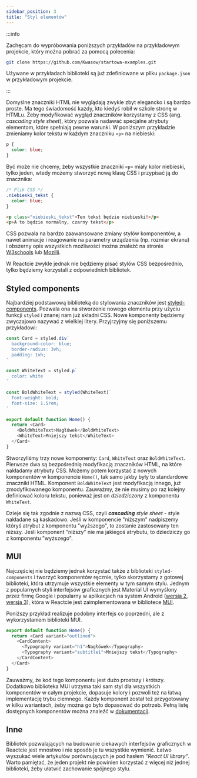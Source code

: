 ```yaml
---
sidebar_position: 3
title: "Styl elementów"
---
```


:::info

Zachęcam do wypróbowania poniższych przykładów na przykładowym projekcie, który
można pobrać za pomocą polecenia:

```bash
git clone https://github.com/Kwasow/startowa-examples.git
```

Używane w przykładach biblioteki są już zdefiniowane w pliku `package.json` w
przykładowym projekcie.

:::

Domyślne znaczniki HTML nie wyglądają zwykle zbyt elegancko i są bardzo proste.
Ma tego świadomość każdy, kto kiedyś robił w szkole stronę w HTMLu. Żeby
modyfikować wygląd znaczników korzystamy z CSS (ang. _cascading style sheet_),
który pozwala nadawać specjalne atrybuty elementom, które spełniają pewne
warunki. W poniższym przykładzie zmieniamy kolor tekstu w każdym znaczniku
`<p>` na niebieski:

```css
p {
  color: blue;
}
```

Być może nie chcemy, żeby wszystkie znaczniki `<p>` miały kolor niebieski,
tylko jeden, wtedy możemy stworzyć nową klasę CSS i przypisać ją do znacznika:

```css
/* Plik CSS */
.niebieski_tekst {
  color: blue;
}
```

```html
<p class="niebieski_tekst">Ten tekst będzie niebieski!</p>
<p>A to będzie normalny, czarny tekst</p>
```

CSS pozwala na bardzo zaawansowane zmiany stylów komponentów, a nawet animacje
i reagowanie na parametry urządzenia (np. rozmiar ekranu) i obszerny opis
wszystkich możliwości można znaleźć na stronie [W3schools](https://www.w3schools.com/Css/)
lub [Mozilli](https://developer.mozilla.org/en-US/docs/Web/CSS).

W Reactcie zwykle jednak nie będziemy pisać stylów CSS bezpośrednio, tylko
będziemy korzystali z odpowiednich bibliotek.

## Styled components

Najbardziej podstawową biblioteką do stylowania znaczników jest
[styled-components](https://styled-components.com/).
Pozwala ona na stworzenie nowego elementu przy użyciu funkcji `styled` i znanej
nam już składni CSS. Nowe komponenty będziemy zwyczajowo nazywać z wielkiej
litery. Przyjrzyjmy się poniższemu przykładowi:

```ts
const Card = styled.div`
  background-color: blue;
  border-radius: 3vh;
  padding: 1vh;
`

const WhiteText = styled.p`
  color: white
`

const BoldWhiteText = styled(WhiteText)`
  font-weight: bold;
  font-size: 1.5rem;
`

export default function Home() {
  return <Card>
    <BoldWhiteText>Nagłówek</BoldWhiteText>
    <WhiteText>Mniejszy tekst</WhiteText>
  </Card>
}
```

Stworzyliśmy trzy nowe komponenty: `Card`, `WhiteText` oraz `BoldWhiteText`.
Pierwsze dwa są bezpośrednią modyfikacją znaczników HTML, na które nakładamy
atrybuty CSS. Możemy potem korzystać z nowych komponentów w komponencie `Home()`,
tak samo jakby były to standardowe znaczniki HTML. Komponent `BoldWhiteText`
jest modyfikacją innego, już zmodyfikowanego komponentu. Zauważmy, że nie musimy
po raz kolejny definiować koloru tekstu, ponieważ jest on _dziedziczony_ z komponentu
`WhiteText`.

Dzieje się tak zgodnie z nazwą CSS, czyli _**cascading** style sheet_ - style
nakładane są kaskadowo. Jeśli w komponencie "niższym" nadpiszemy któryś atrybut
z komponentu "wyższego", to zostanie zastosowany ten niższy. Jeśli komponent
"niższy" nie ma jakiegoś atrybutu, to dziedziczy go z komponentu "wyższego".

## MUI

Najczęściej nie będziemy jednak korzystać także z biblioteki `styled-components`
i tworzyć komponentów ręcznie, tylko skorzystamy z gotowej biblioteki, która
utrzymuje wszystkie elementy w tym samym stylu. Jednym z popularnych styli
interfejsów graficznych jest Material UI wymyślony przez firmę Google i popularny
w aplikacjach na system Android ([wersja 2](https://m2.material.io/components?platform=android),
[wersja 3](https://m3.material.io/components)), która w Reactcie jest zaimplementowana
w bibliotece [MUI](https://mui.com/).

Poniższy przykład realizuje podobny interfejs co poprzedni, ale z wykorzystaniem
biblioteki MUI.

```ts
export default function Home() {
  return <Card variant="outlined">
    <CardContent>
      <Typography variant="h1">Nagłówek</Typography>
      <Typography variant="subtitle1">Mniejszy tekst</Typography>
    </CardContent>
  </Card>
}
```

Zauważmy, że kod tego komponentu jest dużo prostszy i krótszy. Dodatkowo biblioteka
MUI utrzyma taki sam styl dla wszystkich komponentów w całym projekcie, dopasuje
kolory i pozwoli też na łatwą implementację trybu ciemnego. Każdy komponent
został też przygotowany w kilku wariantach, żeby można go było dopasować do
potrzeb. Pełną listę dostępnych komponentów można znaleźć w
[dokumentacji](https://mui.com/material-ui/all-components/).

## Inne

Bibliotek pozwalających na budowanie ciekawych interfejsów graficznych w Reactcie
jest mnóstwo i nie sposób je tu wszystkie wymienić. Łatwo wyszukać wiele
artykułów porównujących je pod hasłem _"React UI library"_. Warto pamiętać, że
jeden projekt nie powinien korzystać z więcej niż jednej biblioteki, żeby
ułatwić zachowanie spójnego stylu.
